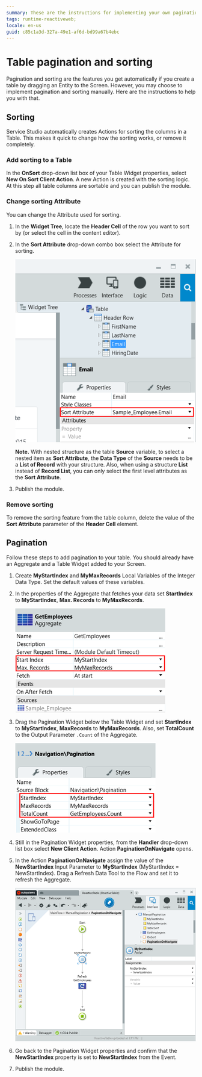 ```yaml
---
summary: These are the instructions for implementing your own pagination and sorting.
tags: runtime-reactiveweb;
locale: en-us
guid: c85c1a3d-327a-49e1-af6d-bd99a67b4ebc
---
```


# Table pagination and sorting

Pagination and sorting are the features you get automatically if you create a table by dragging an Entity to the Screen. However, you may choose to implement pagination and sorting manually. Here are the instructions to help you with that.

## Sorting

Service Studio automatically creates Actions for sorting the columns in a Table. This makes it quick to change how the sorting works, or remove it completely.

### Add sorting to a Table

In the **OnSort** drop-down list box of your Table Widget properties, select **New On Sort Client Action**. A new Action is created with the sorting logic. At this step all table columns are sortable and you can publish the module.

### Change sorting Attribute 

You can change the Attribute used for sorting.

1. In the **Widget Tree**, locate the **Header Cell** of the row you want to sort by (or select the cell in the content editor).
1. In the **Sort Attribute** drop-down combo box select the Attribute for sorting.

    ![Pagination logic](<images/table-sort-attribute-ss.png?width=370>)
    
    **Note.** With nested structure as the table **Source** variable, to select a nested item as **Sort Attribute**, the **Data Type** of the **Source** needs to be a **List of Record** with your structure. Also, when using a structure **List** instead of **Record List**, you can only select the first level attributes as the **Sort Attribute**.

1. Publish the module.

### Remove sorting

To remove the sorting feature from the table column, delete the value of the **Sort Attribute** parameter of the **Header Cell** element.


## Pagination

Follow these steps to add pagination to your table. You should already have an Aggregate and a Table Widget added to your Screen.

1. Create **MyStartIndex** and **MyMaxRecords** Local Variables of the Integer Data Type. Set the default values of these variables.
1. In the properties of the Aggregate that fetches your data set **StartIndex** to **MyStartIndex**, **Max. Records** to **MyMaxRecords**.

    ![Aggregate index and max records](<images/pagination-aggregate-props-ss.png?width=370>)

1. Drag the Pagination Widget below the Table Widget and set  **StartIndex** to **MyStartIndex**, **MaxRecords** to **MyMaxRecords**. Also, set **TotalCount** to the Output Parameter `.Count` of the Aggregate.

    ![Paginate Widget Properties](<images/pagination-paginate-props-ss.png?width=370>)

1. Still in the Pagination Widget properties, from the **Handler** drop-down list box select **New Client Action**. Action **PaginationOnNavigate** opens.
1. In the Action **PaginationOnNavigate** assign the value of the **NewStartIndex** Input Parameter to **MyStartIndex** (MyStartIndex = NewStartIndex). Drag a Refresh Data Tool to the Flow and set it to refresh the Aggregate.

    ![Pagination logic](<images/pagination-logic-ss.png?width=700>)

1. Go back to the Pagination Widget properties and confirm that the **NewStartIndex** property is set to **NewStartIndex** from the Event.
1. Publish the module.
